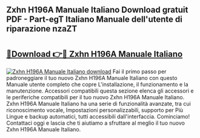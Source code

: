 ## Zxhn H196A Manuale Italiano Download gratuit PDF - Part-egT Italiano Manuale dell'utente di riparazione nzaZT

# <h2><a href="http://dfbntrf.blite.top/?on=Zxhn+H196A+Manuale+Italiano">🔗Download 👉🔴 Zxhn H196A Manuale Italiano</a></h2>

[![Zxhn H196A Manuale Italiano download](https://i.imgur.com/lujVjoI.png)](http://dfbntrf.blite.top/?on=Zxhn+H196A+Manuale+Italiano)
Fai il primo passo per padroneggiare il tuo nuovo Zxhn H196A Manuale Italiano con questo Manuale utente completo che copre L'installazione, il funzionamento e la manutenzione. Accessori compatibili questa sezione elenca gli accessori e le periferiche compatibili per il tuo nuovo Zxhn H196A Manuale Italiano. Zxhn H196A Manuale Italiano ha una serie di funzionalità avanzate, tra cui riconoscimento vocale, Impostazioni personalizzabili, supporto per Più Lingue e backup automatici, tutti accessibili dall'interfaccia. Cominciamo! Contattaci oggi e lascia che ti aiutiamo a sfruttare al meglio il tuo nuovo Zxhn H196A Manuale Italiano.
